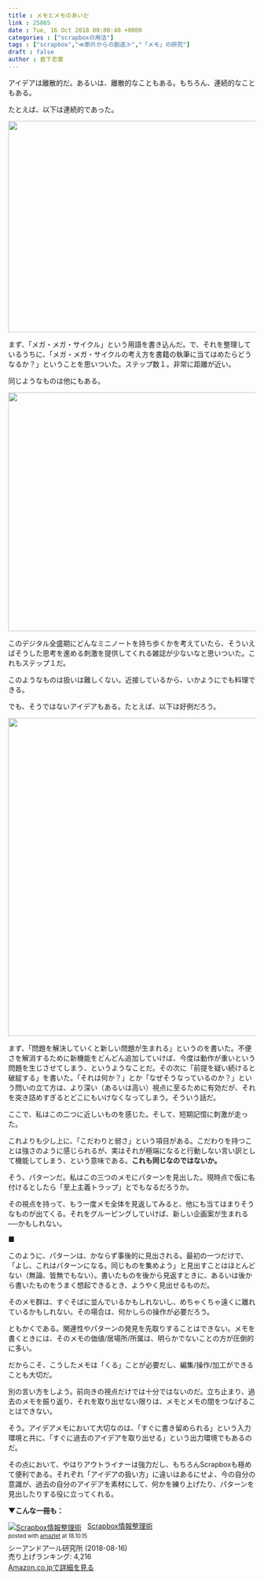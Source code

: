 ```yaml
---
title : メモとメモのあいだ
link : 25865
date : Tue, 16 Oct 2018 00:00:40 +0000
categories : ["scrapboxの用法"]
tags : ["scrapbox","≪断片からの創造≫","「メモ」の研究"]
draft : false
author : 倉下忠憲
---
```


アイデアは離散的だ。あるいは、離散的なこともある。もちろん、連続的なこともある。

たとえば、以下は連続的であった。

<a href="https://rashita.net/blog/?attachment_id=25866" rel="attachment wp-att-25866"><img src="https://rashita.net/blog/wp-content/uploads/2018/10/screenshot-42.png" alt="" width="881" height="429" class="alignnone size-full wp-image-25866" /></a>

まず、「メガ・メガ・サイクル」という用語を書き込んだ。で、それを整理しているうちに、「メガ・メガ・サイクルの考え方を書籍の執筆に当てはめたらどうなるか？」ということを思いついた。ステップ数１。非常に距離が近い。

同じようなものは他にもある。

<a href="https://rashita.net/blog/?attachment_id=25867" rel="attachment wp-att-25867"><img src="https://rashita.net/blog/wp-content/uploads/2018/10/screenshot-43.png" alt="" width="755" height="485" class="alignnone size-full wp-image-25867" /></a>

このデジタル全盛期にどんなミニノートを持ち歩くかを考えていたら、そういえばそうした思考を進める刺激を提供してくれる雑誌が少ないなと思いついた。これもステップ１だ。

このようなものは扱いは難しくない。近接しているから、いかようにでも料理できる。

でも、そうではないアイデアもある。たとえば、以下は好例だろう。

<a href="https://rashita.net/blog/?attachment_id=25868" rel="attachment wp-att-25868"><img src="https://rashita.net/blog/wp-content/uploads/2018/10/screenshot-44.png" alt="" width="758" height="646" class="alignnone size-full wp-image-25868" /></a>

まず、「問題を解決していくと新しい問題が生まれる」というのを書いた。不便さを解消するために新機能をどんどん追加していけば、今度は動作が重いという問題を生じさせてしまう、というようなことだ。その次に「前提を疑い続けると破綻する」を書いた。「それは何か？」とか「なぜそうなっているのか？」という問いの立て方は、より深い（あるいは高い）視点に至るために有効だが、それを突き詰めすぎるとどこにもいけなくなってしまう。そういう話だ。

ここで、私はこの二つに近しいものを感じた。そして、短期記憶に刺激が走った。

これよりも少し上に、「こだわりと弱さ」という項目がある。こだわりを持つことは強さのように感じられるが、実はそれが極端になると行動しない言い訳として機能してしまう、という意味である。<strong>これも同じなのではないか。</strong>

そう、パターンだ。私はこの三つのメモにパターンを見出した。現時点で仮に名付けるとしたら「至上主義トラップ」とでもなるだろうか。

その視点を持って、もう一度メモ全体を見返してみると、他にも当てはまりそうなものが出てくる。それをグルーピングしていけば、新しい企画案が生まれる──かもしれない。

■

このように、パターンは、かならず事後的に見出される。最初の一つだけで、「よし、これはパターンになる。同じものを集めよう」と見出すことはほとんどない（無論、皆無でもない）。書いたものを後から見返すときに、あるいは後から書いたものをうまく想起できるとき、ようやく見出せるものだ。

そのメモ群は、すぐそばに並んでいるかもしれないし、めちゃくちゃ遠くに離れているかもしれない。その場合は、何かしらの操作が必要だろう。

ともかくである。関連性やパターンの発見を先取りすることはできない。メモを書くときには、そのメモの価値/居場所/所属は、明らかでないことの方が圧倒的に多い。

だからこそ、こうしたメモは「くる」ことが必要だし、編集/操作/加工ができることも大切だ。

別の言い方をしよう。前向きの視点だけでは十分ではないのだ。立ち止まり、過去のメモを振り返り、それを取り出せない限りは、メモとメモの間をつなげることはできない。

そう。アイデアメモにおいて大切なのは、「すぐに書き留められる」という入力環境と共に、「すぐに過去のアイデアを取り出せる」という出力環境でもあるのだ。

その点において、やはりアウトライナーは強力だし、もちろんScrapboxも極めて便利である。それぞれ「アイデアの扱い方」に違いはあるにせよ、今の自分の意識が、過去の自分のアイデアを素材にして、何かを練り上げたり、パターンを見出したりする役に立ってくれる。

<strong>▼こんな一冊も：</strong>

<div class="amazlet-box" style="margin-bottom:0px;"><div class="amazlet-image" style="float:left;margin:0px 12px 1px 0px;"><a href="http://www.amazon.co.jp/exec/obidos/ASIN/B07GJFBWWZ/rashita1000-22/ref=nosim/" name="amazletlink" target="_blank"><img src="https://images-fe.ssl-images-amazon.com/images/I/51yMZ%2BQU40L._SL160_.jpg" alt="Scrapbox情報整理術" style="border: none;" /></a></div><div class="amazlet-info" style="line-height:120%; margin-bottom: 10px"><div class="amazlet-name" style="margin-bottom:10px;line-height:120%"><a href="http://www.amazon.co.jp/exec/obidos/ASIN/B07GJFBWWZ/rashita1000-22/ref=nosim/" name="amazletlink" target="_blank">Scrapbox情報整理術</a><div class="amazlet-powered-date" style="font-size:80%;margin-top:5px;line-height:120%">posted with <a href="http://www.amazlet.com/" title="amazlet" target="_blank">amazlet</a> at 18.10.15</div></div><div class="amazlet-detail">シーアンドアール研究所 (2018-08-16)<br />売り上げランキング: 4,216<br /></div><div class="amazlet-sub-info" style="float: left;"><div class="amazlet-link" style="margin-top: 5px"><a href="http://www.amazon.co.jp/exec/obidos/ASIN/B07GJFBWWZ/rashita1000-22/ref=nosim/" name="amazletlink" target="_blank">Amazon.co.jpで詳細を見る</a></div></div></div><div class="amazlet-footer" style="clear: left"></div></div>
